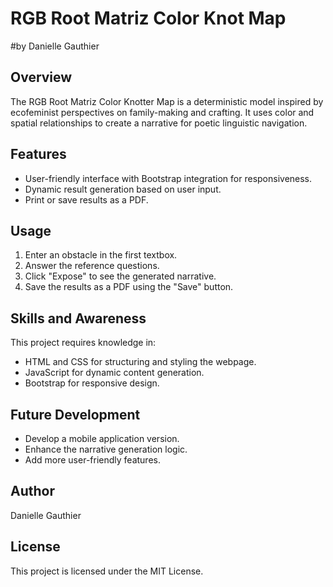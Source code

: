 # RGB Root Matriz Color Knot Map
#by Danielle Gauthier  

## Overview
The RGB Root Matriz Color Knotter Map is a deterministic model inspired by ecofeminist perspectives on family-making and crafting. It uses color and spatial relationships to create a narrative for poetic linguistic navigation.

## Features
- User-friendly interface with Bootstrap integration for responsiveness.
- Dynamic result generation based on user input.
- Print or save results as a PDF.

## Usage
1. Enter an obstacle in the first textbox.
2. Answer the reference questions.
3. Click "Expose" to see the generated narrative.
4. Save the results as a PDF using the "Save" button.

## Skills and Awareness
This project requires knowledge in:
- HTML and CSS for structuring and styling the webpage.
- JavaScript for dynamic content generation.
- Bootstrap for responsive design.

## Future Development
- Develop a mobile application version.
- Enhance the narrative generation logic.
- Add more user-friendly features.

## Author
Danielle Gauthier

## License
This project is licensed under the MIT License.
